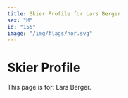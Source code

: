 ```yaml
---
title: Skier Profile for Lars Berger
sex: "M"
id: "155"
image: "/img/flags/nor.svg" 
---
```


# Skier Profile

This page is for: Lars Berger.
    